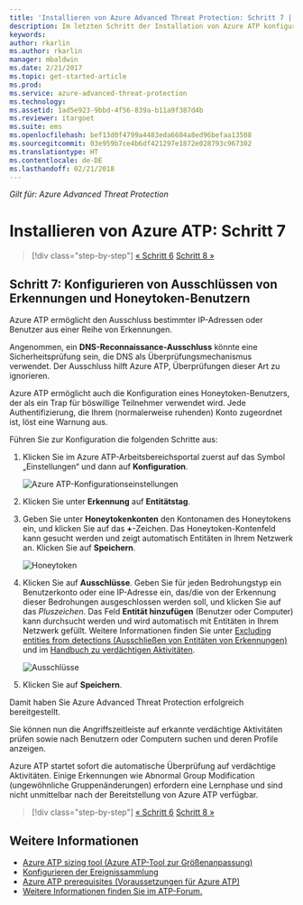 ```yaml
---
title: 'Installieren von Azure Advanced Threat Protection: Schritt 7 | Microsoft-Dokumentation'
description: Im letzten Schritt der Installation von Azure ATP konfigurieren Sie den Honeytoken-Benutzer.
keywords: 
author: rkarlin
ms.author: rkarlin
manager: mbaldwin
ms.date: 2/21/2017
ms.topic: get-started-article
ms.prod: 
ms.service: azure-advanced-threat-protection
ms.technology: 
ms.assetid: 1ad5e923-9bbd-4f56-839a-b11a9f387d4b
ms.reviewer: itargoet
ms.suite: ems
ms.openlocfilehash: bef13d0f4799a4483eda6604a8ed96befaa13508
ms.sourcegitcommit: 03e959b7ce4b6df421297e1872e028793c967302
ms.translationtype: HT
ms.contentlocale: de-DE
ms.lasthandoff: 02/21/2018
---
```

*Gilt für: Azure Advanced Threat Protection*



# <a name="install-azure-atp---step-7"></a>Installieren von Azure ATP: Schritt 7

>[!div class="step-by-step"]
[« Schritt 6](install-atp-step6-vpn.md)
[Schritt 8 »](install-atp-step8-samr.md)

## <a name="step-7-configure-detection-exclusions-and-honeytoken-user"></a>Schritt 7: Konfigurieren von Ausschlüssen von Erkennungen und Honeytoken-Benutzern

Azure ATP ermöglicht den Ausschluss bestimmter IP-Adressen oder Benutzer aus einer Reihe von Erkennungen. 

Angenommen, ein **DNS-Reconnaissance-Ausschluss** könnte eine Sicherheitsprüfung sein, die DNS als Überprüfungsmechanismus verwendet. Der Ausschluss hilft Azure ATP, Überprüfungen dieser Art zu ignorieren.  

Azure ATP ermöglicht auch die Konfiguration eines Honeytoken-Benutzers, der als ein Trap für böswillige Teilnehmer verwendet wird. Jede Authentifizierung, die Ihrem (normalerweise ruhenden) Konto zugeordnet ist, löst eine Warnung aus.

Führen Sie zur Konfiguration die folgenden Schritte aus:

1.  Klicken Sie im Azure ATP-Arbeitsbereichsportal zuerst auf das Symbol „Einstellungen“ und dann auf **Konfiguration**.

    ![Azure ATP-Konfigurationseinstellungen](media/atp-config-menu.png)

2.  Klicken Sie unter **Erkennung** auf **Entitätstag**.

3. Geben Sie unter **Honeytokenkonten** den Kontonamen des Honeytokens ein, und klicken Sie auf das **+**-Zeichen. Das Honeytoken-Kontenfeld kann gesucht werden und zeigt automatisch Entitäten in Ihrem Netzwerk an. Klicken Sie auf **Speichern**.

   ![Honeytoken](media/honeytoken-sensitive.png)

4. Klicken Sie auf **Ausschlüsse**. Geben Sie für jeden Bedrohungstyp ein Benutzerkonto oder eine IP-Adresse ein, das/die von der Erkennung dieser Bedrohungen ausgeschlossen werden soll, und klicken Sie auf das *Pluszeichen*. Das Feld **Entität hinzufügen** (Benutzer oder Computer) kann durchsucht werden und wird automatisch mit Entitäten in Ihrem Netzwerk gefüllt. Weitere Informationen finden Sie unter [Excluding entities from detections (Ausschließen von Entitäten von Erkennungen)](excluding-entities-from-detections.md) und im [Handbuch zu verdächtigen Aktivitäten](suspicious-activity-guide.md).

   ![Ausschlüsse](media/exclusions.png)

5.  Klicken Sie auf **Speichern**.


Damit haben Sie Azure Advanced Threat Protection erfolgreich bereitgestellt.

Sie können nun die Angriffszeitleiste auf erkannte verdächtige Aktivitäten prüfen sowie nach Benutzern oder Computern suchen und deren Profile anzeigen.

Azure ATP startet sofort die automatische Überprüfung auf verdächtige Aktivitäten. Einige Erkennungen wie Abnormal Group Modification (ungewöhnliche Gruppenänderungen) erfordern eine Lernphase und sind nicht unmittelbar nach der Bereitstellung von Azure ATP verfügbar.



>[!div class="step-by-step"]
[« Schritt 6](install-atp-step6-vpn.md)
[Schritt 8 »](install-atp-step8-samr.md)

## <a name="see-also"></a>Weitere Informationen
- [Azure ATP sizing tool (Azure ATP-Tool zur Größenanpassung)](http://aka.ms/aatpsizingtool)
- [Konfigurieren der Ereignissammlung](configure-event-collection.md)
- [Azure ATP prerequisites (Voraussetzungen für Azure ATP)](atp-prerequisites.md)
- [Weitere Informationen finden Sie im ATP-Forum.](https://aka.ms/azureatpcommunity)
